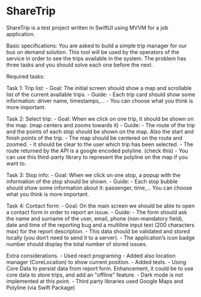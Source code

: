 # ShareTrip

ShareTrip is a test project written in SwiftUI using MVVM for a job application.

Basic specifications:
You are asked to build a simple trip manager for our bus on demand solution. This tool will be used by the operators of the service in order to see the trips available in the system. The problem has three tasks and you should solve each one before the next.

Required tasks:

Task 1: Trip list:
    - Goal:
        The initial screen should show a map and scrollable list of the current available trips.
    - Guide:
        - Each trip card should show some information: driver name, timestamps,...
        - You can choose what you think is more important.

Task 2: Select trip:
    - Goal:
        When we click on one trip, it should be shown on the map. (map centers and zooms towards it)
    - Guide:
        - The route of the trip and the points of each stop should be shown on the map. Also the start and finish points of the trip.
        - The map should be centered on the route and zoomed.
        - It should be clear to the user which trip has been selected.
        - The route returned by the API is a google encoded polyline. (check this) 
        - You can use this third-party library to represent the polyline on the map if you want to.

Task 3: Stop info:
    - Goal:
        When we click on one stop, a popup with the information of the stop should be shown.
    - Guide:
        - Each stop bubble should show some information about it: passenger, time,... You can choose what you think is more important.


Task 4: Contact form:
    - Goal:
        On the main screen we should be able to open a contact form in order to report an issue.
    - Guide:
        - The form should ask the name and surname of the user, email, phone (non-mandatory field), date and time of the reporting bug and a multiline input text (200 characters max) for the report description.
        - This data should be validated and stored locally (you don’t need to send it to a server).
        - The application’s icon badge number should display the total number of stored issues.

Extra considerations.
    - Used react programing
    - Added also location manager (CoreLocation) to show current position.
    - Added tests. 
    - Using Core Data to persist data from report form. Enhancement, it could be to use core data to store trips, and add an "offline" feature.
    - Dark mode is not implemented at this point.
    - Third party libraries used Google Maps and Polyline (via Swift Package)
